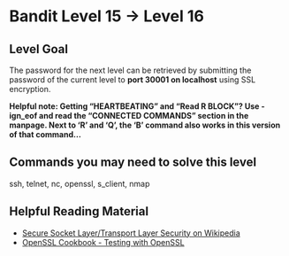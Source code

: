 Bandit Level 15 &rarr; Level 16
===============================

Level Goal
----------

The password for the next level can be retrieved by submitting the
password of the current level to **port 30001 on localhost** using SSL
encryption.

**Helpful note: Getting “HEARTBEATING” and “Read R BLOCK”? Use -ign\_eof
and read the “CONNECTED COMMANDS” section in the manpage. Next to ‘R’
and ‘Q’, the ‘B’ command also works in this version of that command…**

Commands you may need to solve this level
-----------------------------------------

ssh, telnet, nc, openssl, s\_client, nmap

Helpful Reading Material
------------------------

-   [Secure Socket Layer/Transport Layer Security on
    Wikipedia](http://en.wikipedia.org/wiki/Secure_Socket_Layer)
-   [OpenSSL Cookbook - Testing with
    OpenSSL](https://www.feistyduck.com/library/openssl-cookbook/online/ch-testing-with-openssl.html)

